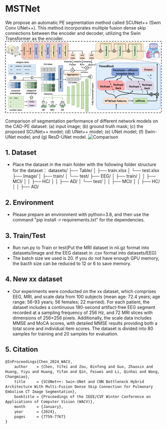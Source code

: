 # MSTNet

We propose an automatic PE segmentation method called SCUNet++ (Swin Conv UNet++). This method incorporates multiple fusion dense skip connections between the encoder and decoder, utilizing the Swin Transformer as the encoder.
![image](img/model.png)

Comparison of segmentation performance of different network models on the CAD-PE dataset: (a) input image; (b) ground truth mask; (c) the proposed SCUNet++ model; (d) UNet++ model; (e) UNet model; (f) Swin-UNet model; and (g) ResD-UNet model.
![Comparison](img/module.png)

## 1. Dataset

- Place the dataset in the main folder with the following folder structure for the dataset：
    datasets/
    ├── Table/
    │   ├── train.xlsx
    │   └── test.xlsx
    ├── Image/
    │   ├── train/
    │   └── test/
    ├── EEG/
    │   ├── train/
    │   │   ├── MCI/
    │   │   ├── HC/
    │   │   ├── AD/
    │   └── test/
    │   │   ├── MCI/
    │   │   ├── HC/
    │   │   ├── AD/

## 2. Environment

- Please prepare an environment with python=3.8, and then use the command "pip install -r requirements.txt" for the dependencies.

## 3. Train/Test

- Run run.py to Train or test(Put the MRI dataset in nii.gz format into datasets/Image and the EEG dataset in .csv format into datasets/EEG)
- The batch size we used is 20. If you do not have enough GPU memory, the bacth size can be reduced to 12 or 6 to save memory.

## 4. New xx dataset

- Our experiments were conducted on the xx dataset, which comprises EEG, MRI, and scale data from 100 subjects (mean age: 72.4 years; age range: 56-93 years; 56 females; 22 married). For each patient, the dataset includes a continuous 180-second artifact-free EEG segment recorded at a sampling frequency of 256 Hz, and 72 MRI slices with dimensions of 256×256 pixels. Additionally, the scale data includes MMSE and MoCA scores, with detailed MMSE results providing both a total score and individual item scores. The dataset is divided into 80 samples for training and 20 samples for evaluation.

## 5. Citation

```
@InProceedings{Chen_2024_WACV,
    author    = {Chen, Yifei and Zou, Binfeng and Guo, Zhaoxin and Huang, Yiyu and Huang, Yifan and Qin, Feiwei and Li, Qinhai and Wang, Changmiao},
    title     = {SCUNet++: Swin-UNet and CNN Bottleneck Hybrid Architecture With Multi-Fusion Dense Skip Connection for Pulmonary Embolism CT Image Segmentation},
    booktitle = {Proceedings of the IEEE/CVF Winter Conference on Applications of Computer Vision (WACV)},
    month     = {January},
    year      = {2024},
    pages     = {7759-7767}
}
```
